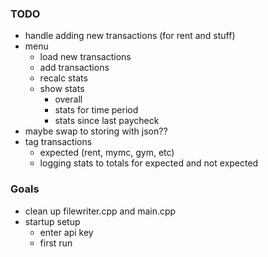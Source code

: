 ### TODO
- handle adding new transactions (for rent and stuff)
- menu
    - load new transactions
    - add transactions
    - recalc stats
    - show stats
        - overall
        - stats for time period
        - stats since last paycheck
- maybe swap to storing with json??
- tag transactions
    - expected (rent, mymc, gym, etc)
    - logging stats to totals for expected and not expected

### Goals
- clean up filewriter.cpp and main.cpp
- startup setup
    - enter api key
    - first run
